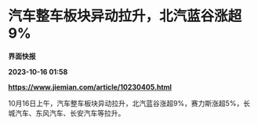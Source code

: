 # 汽车整车板块异动拉升，北汽蓝谷涨超9%
**界面快报**

**2023-10-16 01:58**

**https://www.jiemian.com/article/10230405.html**

10月16日上午，汽车整车板块异动拉升，北汽蓝谷涨超9%，赛力斯涨超5%，长城汽车、东风汽车、长安汽车等拉升。
